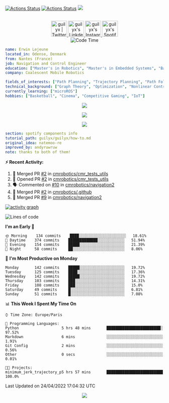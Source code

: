 [![Actions Status](https://github.com/guilyx/guilyx/workflows/wakatime-stats/badge.svg)](https://github.com/guilyx/guilyx/actions)
[![Actions Status](https://github.com/guilyx/guilyx/workflows/update-gh-activity/badge.svg)](https://github.com/guilyx/guilyx/actions)
![](https://visitor-badge.glitch.me/badge?page_id=guilyx.guilyx)

<p align="center">
<br/>
<a href="https://twitter.com/spida_rwin">
  <img alt="guilyx | Twitter" width="50px" src="https://user-images.githubusercontent.com/43545812/144034996-602b144a-16e1-41cc-99e7-c6040b20dcaf.png"/>
</a>
<a href="https://www.linkedin.com/in/erwinlejeune-lkn">
  <img alt="guilyx's LinkdeIN" width="50px" src="https://user-images.githubusercontent.com/43545812/144035037-0f415fc7-9f96-4517-a370-ccc6e78a714b.png" />
</a>
<a href="https://www.instagram.com/spid_erwin">
  <img alt="guilyx's Instagram" width="50px" src="https://user-images.githubusercontent.com/43545812/144035088-0dfb165f-8fe0-4d13-896c-876c29d2b128.png" />
</a>
<a href="https://open.spotify.com/user/11147618695?si=zZFn6uAGRLyoU02lsG50GA">
  <img alt="guilyx's Spotify" width="50px" src="https://user-images.githubusercontent.com/43545812/144035120-1ad5169b-91c7-4078-bef9-6a82c733f373.png" />
</a>
<br>
<img alt="Code Time" src="https://img.shields.io/endpoint?style=flat&url=https://codetime-api.datreks.com/badge/1615?logoColor=white%26project=%26recentMS=0%26showProject=false" />
</p>

```yaml
name: Erwin Lejeune
located_in: Odense, Denmark
from: Nantes (France)
job: Navigation and Control Engineer
education: ["Master's in Robotics", "Master's in Embedded Systems", "Bachelor's in Electronics"]
company: Coalescent Mobile Robotics

fields_of_interests: ["Path Planning", "Trajectory Planning", "Path Following", "Behaviour Planning", "Localization", "Sensor Fusion", "Embedded Systems"]
technical_background: ["Graph Theory", "Optimization", "Nonlinear Control", "Real-Time Systems", "Automated Planning"]
currently_learning: ["microROS"]
hobbies: ["Basketball", "Cinema", "Competitive Gaming", "IoT"]
```

<p align="center">
  <img alig src="https://github-profile-trophy.vercel.app/?username=guilyx&column=6&rank=SSS,SS,S,AAA,AA,A,B,C" />
</p>

<p align="center">
  <a href="https://spotify-github-profile.vercel.app/api/view?uid=11147618695&redirect=true">
    <img src="https://spotify-github-profile.vercel.app/api/view?uid=11147618695&cover_image=true&theme=default&bar_color=e3e3e3&bar_color_cover=true">
  </a>
</p>

<p align="center">
  <img src="https://guilyx.vercel.app/api/top-played">
</p>
 
```yaml
section: spotify components info
tutorial_path: guilyx/guilyx/how-to.md
original_idea: natemoo-re
improved_by: andyruwruw
note: thanks to both of them!
```


**:zap: Recent Activity:**

<!--START_SECTION:activity-->
1. 🎉 Merged PR [#2](https://github.com/cmrobotics/cmr_tests_utils/pull/2) in [cmrobotics/cmr_tests_utils](https://github.com/cmrobotics/cmr_tests_utils)
2. 💪 Opened PR [#2](https://github.com/cmrobotics/cmr_tests_utils/pull/2) in [cmrobotics/cmr_tests_utils](https://github.com/cmrobotics/cmr_tests_utils)
3. 🗣 Commented on [#10](https://github.com/cmrobotics/navigation2/issues/10) in [cmrobotics/navigation2](https://github.com/cmrobotics/navigation2)
4. 🎉 Merged PR [#2](https://github.com/cmrobotics/.github/pull/2) in [cmrobotics/.github](https://github.com/cmrobotics/.github)
5. 🎉 Merged PR [#9](https://github.com/cmrobotics/navigation2/pull/9) in [cmrobotics/navigation2](https://github.com/cmrobotics/navigation2)
<!--END_SECTION:activity-->

[![activity graph](https://activity-graph.herokuapp.com/graph?username=guilyx&custom_title=Erwin's%20activity%20graph&theme=github-light&hide_border=true)](https://github.com/ashutosh00710/github-readme-activity-graph)

<!--START_SECTION:waka-->
![Lines of code](https://img.shields.io/badge/From%20Hello%20World%20I%27ve%20Written-292%20Thousand%20lines%20of%20code-blue)

**I'm an Early 🐤** 

```text
🌞 Morning    134 commits    ████░░░░░░░░░░░░░░░░░░░░░   18.61% 
🌆 Daytime    374 commits    █████████████░░░░░░░░░░░░   51.94% 
🌃 Evening    154 commits    █████░░░░░░░░░░░░░░░░░░░░   21.39% 
🌙 Night      58 commits     ██░░░░░░░░░░░░░░░░░░░░░░░   8.06%

```
📅 **I'm Most Productive on Monday** 

```text
Monday       142 commits    █████░░░░░░░░░░░░░░░░░░░░   19.72% 
Tuesday      125 commits    ████░░░░░░░░░░░░░░░░░░░░░   17.36% 
Wednesday    142 commits    █████░░░░░░░░░░░░░░░░░░░░   19.72% 
Thursday     103 commits    ███░░░░░░░░░░░░░░░░░░░░░░   14.31% 
Friday       108 commits    ███░░░░░░░░░░░░░░░░░░░░░░   15.0% 
Saturday     49 commits     █░░░░░░░░░░░░░░░░░░░░░░░░   6.81% 
Sunday       51 commits     █░░░░░░░░░░░░░░░░░░░░░░░░   7.08%

```


📊 **This Week I Spent My Time On** 

```text
⌚︎ Time Zone: Europe/Paris

💬 Programming Languages: 
Python                   5 hrs 48 mins       ████████████████████████░   97.52% 
Markdown                 6 mins              ░░░░░░░░░░░░░░░░░░░░░░░░░   1.91% 
Git Config               2 mins              ░░░░░░░░░░░░░░░░░░░░░░░░░   0.56% 
Other                    0 secs              ░░░░░░░░░░░░░░░░░░░░░░░░░   0.01%

🐱‍💻 Projects: 
minimum_jerk_trajectory_p5 hrs 57 mins       █████████████████████████   100.0%

```


 Last Updated on 24/04/2022 17:04:32 UTC
<!--END_SECTION:waka-->

<p align="center">
  <img src="https://capsule-render.vercel.app/api?type=waving&color=gradient&height=60&section=footer"/>
</p>
